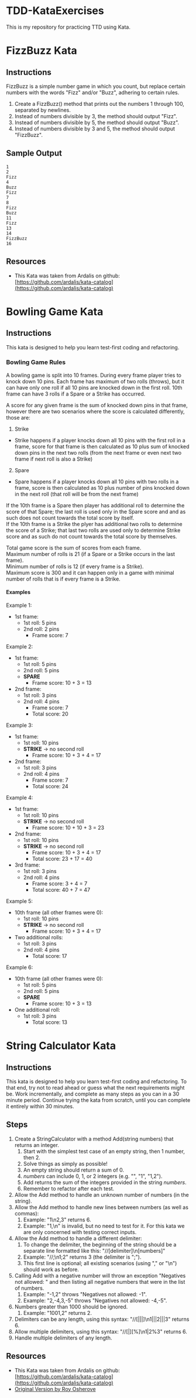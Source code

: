 # TDD-KataExercises
This is my repository for practicing TTD using Kata.

# FizzBuzz Kata #

## Instructions ##

FizzBuzz is a simple number game in which you count, but replace certain numbers with the words "Fizz" and/or "Buzz", adhering to certain rules.

1. Create a FizzBuzz() method that prints out the numbers 1 through 100, separated by newlines.
2. Instead of numbers divisible by 3, the method should output "Fizz".
3. Instead of numbers divisible by 5, the method should output "Buzz".
4. Instead of numbers divisible by 3 and 5, the method should output "FizzBuzz".

## Sample Output ##
    1
    2
    Fizz
    4
    Buzz
    Fizz
    7
    8
    Fizz
    Buzz
    11
    Fizz
    13
    14
    FizzBuzz
    16

## Resources ##
- This Kata was taken from Ardalis on github: [https://github.com/ardalis/kata-catalog](https://github.com/ardalis/kata-catalog)

# Bowling Game Kata

## Instructions ##
This kata is designed to help you learn test-first coding and refactoring.

### Bowling Game Rules ###
A bowling game is split into 10 frames. During every frame player tries to knock down 10 pins. Each frame has maximum of two rolls (throws), but it can have only one roll if all 10 pins are knocked down in the first roll. 10th frame can have 3 rolls if a Spare or a Strike has occurred.

A score for any given frame is the sum of knocked down pins in that frame, however there are two scenarios where the score is calculated differently, those are:
1. Strike
- Strike happens if a player knocks down all 10 pins with the first roll in a frame, score for that frame is then calculated as 10 plus sum of knocked down pins in the next two rolls (from the next frame or even next two frame if next roll is also a Strike)
2. Spare
- Spare happens if a player knocks down all 10 pins with two rolls in a frame, score is then calculated as 10 plus number of pins knocked down in the next roll (that roll will be from the next frame)

If the 10th frame is a Spare then player has additional roll to determine the score of that Spare; the last roll is used only in the Spare score and and as such does not count towards the total score by itself.  
If the 10th frame is a Strike the plyer has additional two rolls to determine the score of a Strike; that last two rolls are used only to determine Strike score and as such do not count towards the total score by themselves.  

Total game score is the sum of scores from each frame.  
Maximum number of rolls is 21 (if a Spare or a Strike occurs in the last frame).  
Minimum number of rolls is 12 (if every frame is a Strike).  
Maximum score is 300 and it can happen only in a game with minimal number of rolls that is if every frame is a Strike.  

#### Examples ####
Example 1:
- 1st frame:
	- 1st roll: 5 pins
	- 2nd roll: 2 pins
		- Frame score: 7   

Example 2:
- 1st frame:
	- 1st roll: 5 pins
	- 2nd roll: 5 pins
	- **SPARE**
	    - Frame score: 10 + 3 = 13
- 2nd frame:
	- 1st roll: 3 pins
	- 2nd roll: 4 pins
		- Frame score: 7
		- Total score: 20  


Example 3:
- 1st frame:
	- 1st roll: 10 pins
	- **STRIKE** -> no second roll
		- Frame score: 10 + 3 + 4 = 17
- 2nd frame:
	- 1st roll: 3 pins
	- 2nd roll: 4 pins
		- Frame score: 7
		- Total score: 24  

Example 4:
- 1st frame:
	- 1st roll: 10 pins
	- **STRIKE** -> no second roll
		- Frame score: 10 + 10 + 3 = 23
- 2nd frame:
	- 1st roll: 10 pins
	- **STRIKE** -> no second roll
		- Frame score: 10 + 3 + 4 = 17
		- Total score: 23 + 17 = 40
- 3rd frame:
	- 1st roll: 3 pins
	- 2nd roll: 4 pins
		- Frame score: 3 + 4 = 7
		- Total score: 40 + 7 = 47  

Example 5:
- 10th frame (all other frames were 0):
	- 1st roll: 10 pins
	- **STRIKE** -> no second roll
		- Frame score: 10 + 3 + 4 = 17
- Two additional rolls:
    - 1st roll: 3 pins
    - 2nd roll: 4 pins
		- Total score: 17

Example 6:
- 10th frame (all other frames were 0):
	- 1st roll: 5 pins
	- 2nd roll: 5 pins
	- **SPARE**
		- Frame score: 10 + 3 = 13
- One additional roll:
    - 1st roll: 3 pins
		- Total score: 13  


# String Calculator Kata #

## Instructions ##

This kata is designed to help you learn test-first coding and refactoring. To that end, try not to read ahead or guess what the next requirements might be. Work incrementally, and complete as many steps as you can in a 30 minute period. Continue trying the kata from scratch, until you can complete it entirely within 30 minutes.

## Steps ##

1. Create a StringCalculator with a method Add(string numbers) that returns an integer.
	1. Start with the simplest test case of an empty string, then 1 number, then 2.
	2. Solve things as simply as possible!
	3. An empty string should return a sum of 0.
	4. *numbers* can include 0, 1, or 2 integers (e.g. "", "1", "1,2").
	5. Add returns the sum of the integers provided in the string *numbers*.
	6. Remember to refactor after each test.
2. Allow the Add method to handle an unknown number of numbers (in the string).
3. Allow the Add method to handle new lines between numbers (as well as commas):
	1. Example: "1\n2,3" returns 6.
	2. Example: "1,\n" is invalid, but no need to test for it. For this kata we are only concerned with testing correct inputs.
4. Allow the Add method to handle a different delimiter:
	1. To change the delimiter, the beginning of the string should be a separate line formatted like this: "//[delimiter]\n[numbers]"
	2. Example: "//;\n1;2" returns 3 (the delimiter is ";").
	3. This first line is optional; all existing scenarios (using "," or "\n") should work as before.
5. Calling Add with a negative number will throw an exception "Negatives not allowed: " and then listing all negative numbers that were in the list of numbers.
	1. Example: "-1,2" throws "Negatives not allowed: -1".
	2. Example: "2,-4,3,-5" throws "Negatives not allowed: -4,-5".
6. Numbers greater than 1000 should be ignored.
	1. Example: "1001,2" returns 2.
7. Delimiters can be any length, using this syntax: "//[|||]\n1|||2|||3" returns 6.
8. Allow multiple delimiters, using this syntax: "//[|][%]\n1|2%3" returns 6.
9. Handle multiple delimiters of any length.

## Resources ##
- This Kata was taken from Ardalis on github: [https://github.com/ardalis/kata-catalog](https://github.com/ardalis/kata-catalog)
- [Original Version by Roy Osherove](http://osherove.com/tdd-kata-1/)
